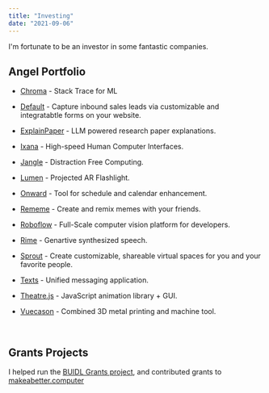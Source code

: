 ```yaml
---
title: "Investing"
date: "2021-09-06"
---
```


I'm fortunate to be an investor in some fantastic companies. 


## Angel Portfolio

* [Chroma](http://trychroma.com) - Stack Trace for ML

* [Default](https://www.default.com/) - Capture inbound sales leads via customizable and integratabtle forms on your website. 

* [ExplainPaper](http://explainpaper.com) - LLM powered research paper explanations.

* [Ixana](https://ixana.ai) - High-speed Human Computer Interfaces.

* [Jangle](https://www.jangleinc.com) - Distraction Free Computing.

* [Lumen](http://lumen.world) - Projected AR Flashlight.

* [Onward](http://onward.so) - Tool for schedule and calendar enhancement. 

* [Rememe](https://twitter.com/therememeapp) - Create and remix memes with your friends.

* [Roboflow](https://roboflow.com) - Full-Scale computer vision platform for developers. 

* [Rime](http://rime.ai) - Genartive synthesized speech. 

* [Sprout](https://sprout.place/) - Create customizable, shareable virtual spaces for you and your favorite people. 

* [Texts](http://texts.com)  - Unified messaging application. 

* [Theatre.js](https://www.theatrejs.com/) - JavaScript animation library + GUI.

* [Vuecason](https://www.vuecason.com) - Combined 3D metal printing and machine tool.



&nbsp;


## Grants Projects

I helped run the [BUIDL Grants project](https://twitter.com/atroyn/status/1333860797714370561?s=20&t=vXyyyATEqhxvRASrVEnF5w), and contributed grants to [makeabetter.computer](http://makeabetter.computer)
